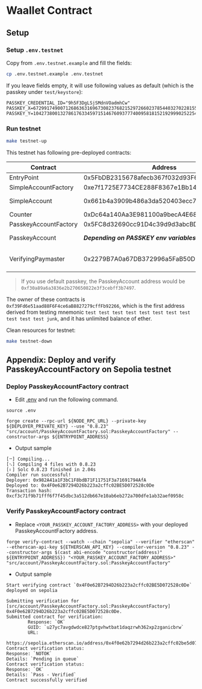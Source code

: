 # Waallet Contract

## Setup

### Setup `.env.testnet`

Copy from `.env.testnet.example` and fill the fields:

```bash
cp .env.testnet.example .env.testnet
```

If you leave fields empty, it will use following values as default (which is the passkey under `test/keystore`):

```env
PASSKEY_CREDENTIAL_ID="9h5F3DgLSjSMdnVOadmhCw"
PASSKEY_X=67299174900712686363169673082376821529726602378544032702281553676098545184711
PASSKEY_Y=104273800132786176334597151467609377740095818152192999025225464410568038480397
```

### Run testnet

```bash
make testnet-up
```

This testnet has following pre-deployed contracts:

| Contract              | Address                                    | Note                          |
| --------------------- | ------------------------------------------ | ----------------------------- |
| EntryPoint            | 0x5FbDB2315678afecb367f032d93F642f64180aa3 |                               |
| SimpleAccountFactory  | 0xe7f1725E7734CE288F8367e1Bb143E90bb3F0512 |                               |
| SimpleAccount         | 0x661b4a3909b486a3da520403ecc78f7a7b683c63 | Balance: 100 ether            |
| Counter               | 0xDc64a140Aa3E981100a9becA4E685f962f0cF6C9 |                               |
| PasskeyAccountFactory | 0x5FC8d32690cc91D4c39d9d3abcBD16989F875707 |                               |
| PasskeyAccount        | ***Depending on PASSKEY env variables***   | Balance: 100 ether            |
| VerifyingPaymaster    | 0x2279B7A0a67DB372996a5FaB50D91eAA73d2eBe6 | EntryPoint deposit: 100 ether |

> If you use default passkey, the PasskeyAccount address would be `0xf30a89a6a3836e2b270650822e3f3cebff3b7497`.

The owner of these contracts is `0xf39Fd6e51aad88F6F4ce6aB8827279cffFb92266`, which is the first address derived from testing mnemonic `test test test test test test test test test test test junk`, and it has unlimited balance of ether.

Clean resources for testnet:

```bash
make testnet-down
```

## Appendix: Deploy and verify PasskeyAccountFactory on Sepolia testnet

### Deploy PasskeyAccountFactory contract

- Edit [.env](.env.example) and run the following command.

```shell
source .env

forge create --rpc-url ${NODE_RPC_URL} --private-key ${DEPLOYER_PRIVATE_KEY} --use "0.8.23" "src/account/PasskeyAccountFactory.sol:PasskeyAccountFactory" --constructor-args ${ENTRYPOINT_ADDRESS}
```

- Output sample

```shell
[⠒] Compiling...
[⠢] Compiling 4 files with 0.8.23
[⠆] Solc 0.8.23 finished in 2.04s
Compiler run successful!
Deployer: 0x982A41a1F3bC1F8bdB71F11751F3a71691794AfA
Deployed to: 0x4F0e62B7294D26b223a2cffc02BE5D072528c0De
Transaction hash: 0xcf3c71f9b71fff6f7f45dbc3a512db667e10ab6eb272a700dfe1ab32aef0958c
```

### Verify PasskeyAccountFactory contract

- Replace `<YOUR_PASSKEY_ACCOUNT_FACTORY_ADDRESS>` with your deployed PasskeyAccountFactory address.

```shell
forge verify-contract --watch --chain "sepolia" --verifier "etherscan" --etherscan-api-key ${ETHERSCAN_API_KEY} --compiler-version "0.8.23" --constructor-args $(cast abi-encode "constructor(address)" ${ENTRYPOINT_ADDRESS}) "<YOUR_PASSKEY_ACCOUNT_FACTORY_ADDRESS>" "src/account/PasskeyAccountFactory.sol:PasskeyAccountFactory"
```

- Output sample

```shell
Start verifying contract `0x4F0e62B7294D26b223a2cffc02BE5D072528c0De` deployed on sepolia

Submitting verification for [src/account/PasskeyAccountFactory.sol:PasskeyAccountFactory] 0x4F0e62B7294D26b223a2cffc02BE5D072528c0De.
Submitted contract for verification:
        Response: `OK`
        GUID: `u27yc7avgdwdce827ptgvhwtbat1daqzrwh362xp2zganicbrw`
        URL:
        https://sepolia.etherscan.io/address/0x4f0e62b7294d26b223a2cffc02be5d072528c0de
Contract verification status:
Response: `NOTOK`
Details: `Pending in queue`
Contract verification status:
Response: `OK`
Details: `Pass - Verified`
Contract successfully verified
```
